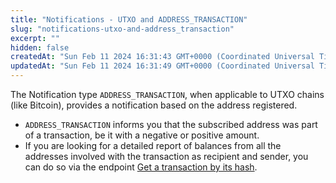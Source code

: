 ```yaml
---
title: "Notifications - UTXO and ADDRESS_TRANSACTION"
slug: "notifications-utxo-and-address_transaction"
excerpt: ""
hidden: false
createdAt: "Sun Feb 11 2024 16:31:43 GMT+0000 (Coordinated Universal Time)"
updatedAt: "Sun Feb 11 2024 16:31:49 GMT+0000 (Coordinated Universal Time)"
---
```

The Notification type `ADDRESS_TRANSACTION`, when applicable to UTXO chains (like Bitcoin), provides a notification based on the address registered.

- `ADDRESS_TRANSACTION` informs you that the subscribed address was part of a transaction, be it with a negative or positive amount. 
- If you are looking for a detailed report of balances from all the addresses involved with the transaction as recipient and sender, you can do so via the endpoint [Get a transaction by its hash](https://apidoc.tatum.io/tag/Bitcoin/#operation/BtcGetRawTransaction).
